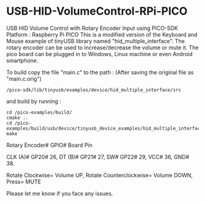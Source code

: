 # USB-HID-VolumeControl-RPi-PICO
USB HID Volume Control with Rotary Encoder Input using PICO-SDK
Platform : Raspberry Pi PICO
This is a modified version of the Keyboard and Mouse example of tinyUSB library named "hid_multiple_interface".
The rotary encoder can be used to increase/decrease the volume or mute it.
The pico board can be plugged in to Windows, Linux machine or even Android smartphone.

To build copy the file "main.c" to the path :
(After saving the original file as "main.c.orig")
	
	/pico-sdk/lib/tinyusb/examples/device/hid_multiple_interface/src

and build by running :

	cd /pico-examples/build/ 
	cmake .. 
	cd /pico-examples/build/usb/device/tinyusb_device_examples/hid_multiple_interface
	make


Rotary Encoder#	GPIO#	Board Pin

CLK (A)#	GP20# 	26,
DT (B)#		GP21#	27,
SW#		GP22#	29,
VCC#			36,
GND#			38.

Rotate Clockwise=		Volume UP,
Rotate Counterclockwise=	Volume DOWN,
Press=				MUTE

Please let me know if you face any issues.
